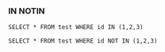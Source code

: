 ### IN NOTIN

```
SELECT * FROM test WHERE id IN (1,2,3)

SELECT * FROM test WHERE id NOT IN (1,2,3)

```